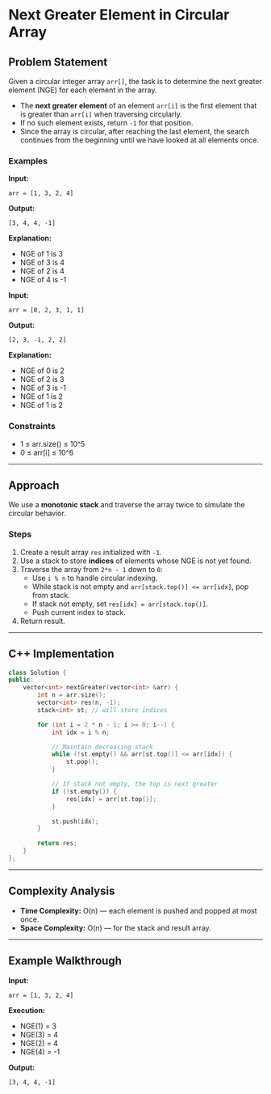 # Next Greater Element in Circular Array

## Problem Statement
Given a circular integer array `arr[]`, the task is to determine the next greater element (NGE) for each element in the array.

- The **next greater element** of an element `arr[i]` is the first element that is greater than `arr[i]` when traversing circularly.
- If no such element exists, return `-1` for that position.
- Since the array is circular, after reaching the last element, the search continues from the beginning until we have looked at all elements once.

### Examples

**Input:**
```text
arr = [1, 3, 2, 4]
```
**Output:**
```text
[3, 4, 4, -1]
```
**Explanation:**
- NGE of 1 is 3
- NGE of 3 is 4
- NGE of 2 is 4
- NGE of 4 is -1

**Input:**
```text
arr = [0, 2, 3, 1, 1]
```
**Output:**
```text
[2, 3, -1, 2, 2]
```
**Explanation:**
- NGE of 0 is 2
- NGE of 2 is 3
- NGE of 3 is -1
- NGE of 1 is 2
- NGE of 1 is 2

### Constraints
- 1 ≤ arr.size() ≤ 10^5
- 0 ≤ arr[i] ≤ 10^6

---

## Approach
We use a **monotonic stack** and traverse the array twice to simulate the circular behavior.

### Steps
1. Create a result array `res` initialized with `-1`.
2. Use a stack to store **indices** of elements whose NGE is not yet found.
3. Traverse the array from `2*n - 1` down to `0`:
   - Use `i % n` to handle circular indexing.
   - While stack is not empty and `arr[stack.top()] <= arr[idx]`, pop from stack.
   - If stack not empty, set `res[idx] = arr[stack.top()]`.
   - Push current index to stack.
4. Return result.

---

## C++ Implementation
```cpp
class Solution {
public:
    vector<int> nextGreater(vector<int> &arr) {
        int n = arr.size();
        vector<int> res(n, -1);
        stack<int> st; // will store indices

        for (int i = 2 * n - 1; i >= 0; i--) {
            int idx = i % n;

            // Maintain decreasing stack
            while (!st.empty() && arr[st.top()] <= arr[idx]) {
                st.pop();
            }

            // If stack not empty, the top is next greater
            if (!st.empty()) {
                res[idx] = arr[st.top()];
            }

            st.push(idx);
        }

        return res;
    }
};
```

---

## Complexity Analysis
- **Time Complexity:** O(n) — each element is pushed and popped at most once.
- **Space Complexity:** O(n) — for the stack and result array.

---

## Example Walkthrough
**Input:**
```text
arr = [1, 3, 2, 4]
```
**Execution:**
- NGE(1) = 3
- NGE(3) = 4
- NGE(2) = 4
- NGE(4) = -1

**Output:**
```text
[3, 4, 4, -1]
